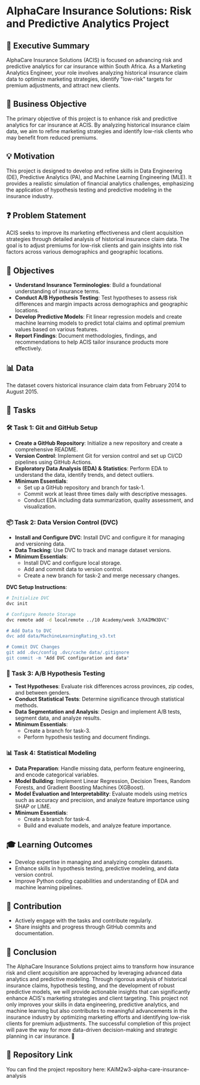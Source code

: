 
# AlphaCare Insurance Solutions: Risk and Predictive Analytics Project

## 📑 Executive Summary
AlphaCare Insurance Solutions (ACIS) is focused on advancing risk and predictive analytics for car insurance within South Africa. As a Marketing Analytics Engineer, your role involves analyzing historical insurance claim data to optimize marketing strategies, identify "low-risk" targets for premium adjustments, and attract new clients.

## 🎯 Business Objective
The primary objective of this project is to enhance risk and predictive analytics for car insurance at ACIS. By analyzing historical insurance claim data, we aim to refine marketing strategies and identify low-risk clients who may benefit from reduced premiums.

## 💡 Motivation
This project is designed to develop and refine skills in Data Engineering (DE), Predictive Analytics (PA), and Machine Learning Engineering (MLE). It provides a realistic simulation of financial analytics challenges, emphasizing the application of hypothesis testing and predictive modeling in the insurance industry.

## ❓ Problem Statement
ACIS seeks to improve its marketing effectiveness and client acquisition strategies through detailed analysis of historical insurance claim data. The goal is to adjust premiums for low-risk clients and gain insights into risk factors across various demographics and geographic locations.

## 🎯 Objectives
- **Understand Insurance Terminologies**: Build a foundational understanding of insurance terms.
- **Conduct A/B Hypothesis Testing**: Test hypotheses to assess risk differences and margin impacts across demographics and geographic locations.
- **Develop Predictive Models**: Fit linear regression models and create machine learning models to predict total claims and optimal premium values based on various features.
- **Report Findings**: Document methodologies, findings, and recommendations to help ACIS tailor insurance products more effectively.

## 📊 Data
The dataset covers historical insurance claim data from February 2014 to August 2015.

## 📝 Tasks

### 🛠 Task 1: Git and GitHub Setup
- **Create a GitHub Repository**: Initialize a new repository and create a comprehensive README.
- **Version Control**: Implement Git for version control and set up CI/CD pipelines using GitHub Actions.
- **Exploratory Data Analysis (EDA) & Statistics**: Perform EDA to understand the data, identify trends, and detect outliers.
- **Minimum Essentials**:
  - Set up a GitHub repository and branch for task-1.
  - Commit work at least three times daily with descriptive messages.
  - Conduct EDA including data summarization, quality assessment, and visualization.

### 📦 Task 2: Data Version Control (DVC)
- **Install and Configure DVC**: Install DVC and configure it for managing and versioning data.
- **Data Tracking**: Use DVC to track and manage dataset versions.
- **Minimum Essentials**:
  - Install DVC and configure local storage.
  - Add and commit data to version control.
  - Create a new branch for task-2 and merge necessary changes.
  
**DVC Setup Instructions**:
```bash
# Initialize DVC
dvc init

# Configure Remote Storage
dvc remote add -d localremote ../10 Academy/week 3/KAIMW3DVC"

# Add Data to DVC
dvc add data/MachineLearningRating_v3.txt

# Commit DVC Changes
git add .dvc/config .dvc/cache data/.gitignore
git commit -m "Add DVC configuration and data"
```

### 🧪 Task 3: A/B Hypothesis Testing
- **Test Hypotheses**: Evaluate risk differences across provinces, zip codes, and between genders.
- **Conduct Statistical Tests**: Determine significance through statistical methods.
- **Data Segmentation and Analysis**: Design and implement A/B tests, segment data, and analyze results.
- **Minimum Essentials**:
  - Create a branch for task-3.
  - Perform hypothesis testing and document findings.

### 📊 Task 4: Statistical Modeling
- **Data Preparation**: Handle missing data, perform feature engineering, and encode categorical variables.
- **Model Building**: Implement Linear Regression, Decision Trees, Random Forests, and Gradient Boosting Machines (XGBoost).
- **Model Evaluation and Interpretability**: Evaluate models using metrics such as accuracy and precision, and analyze feature importance using SHAP or LIME.
- **Minimum Essentials**:
  - Create a branch for task-4.
  - Build and evaluate models, and analyze feature importance.

## 🎓 Learning Outcomes
- Develop expertise in managing and analyzing complex datasets.
- Enhance skills in hypothesis testing, predictive modeling, and data version control.
- Improve Python coding capabilities and understanding of EDA and machine learning pipelines.

## 🤝 Contribution
- Actively engage with the tasks and contribute regularly.
- Share insights and progress through GitHub commits and documentation.

## 🏁 Conclusion
The AlphaCare Insurance Solutions project aims to transform how insurance risk and client acquisition are approached by leveraging advanced data analytics and predictive modeling. Through rigorous analysis of historical insurance claims, hypothesis testing, and the development of robust predictive models, we will provide actionable insights that can significantly enhance ACIS's marketing strategies and client targeting. This project not only improves your skills in data engineering, predictive analytics, and machine learning but also contributes to meaningful advancements in the insurance industry by optimizing marketing efforts and identifying low-risk clients for premium adjustments. The successful completion of this project will pave the way for more data-driven decision-making and strategic planning in car insurance. 🚀

## 📂 Repository Link
You can find the project repository here: KAIM2w3-alpha-care-insurance-analysis




```

